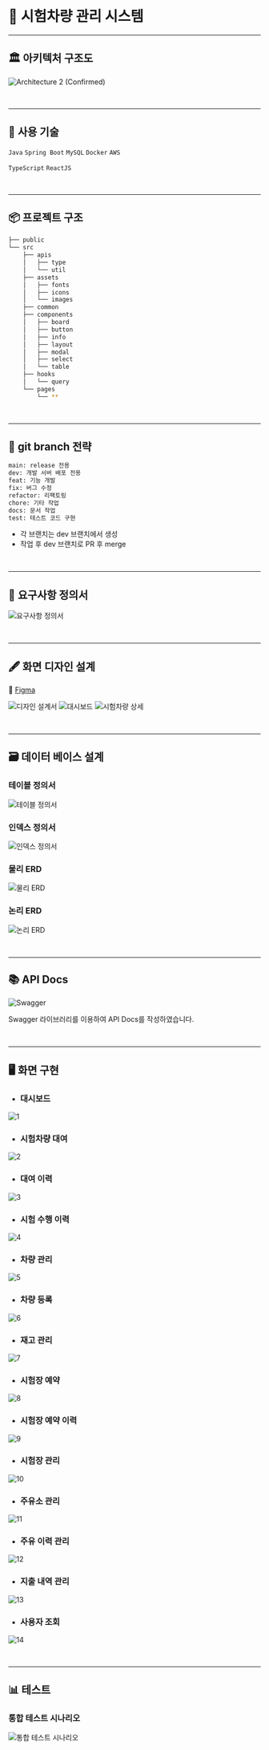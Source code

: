 # 🚀 시험차량 관리 시스템

---

## 🏛 아키텍처 구조도

![Architecture 2 (Confirmed)](https://github.com/test-car-managing-system/backend/assets/72291860/f081d715-e8a4-46f9-861b-991b7b7b226c)

<br>

---

## 🔧 사용 기술

`Java` `Spring Boot` `MySQL` `Docker` `AWS`

`TypeScript` `ReactJS`

<br>

---

## 📦 프로젝트 구조

```bash
├── public
└── src
    ├── apis
    │   ├── type
    │   └── util
    ├── assets
    │   ├── fonts
    │   ├── icons
    │   └── images
    ├── common
    ├── components
    │   ├── board
    │   ├── button
    │   ├── info
    │   ├── layout
    │   ├── modal
    │   ├── select
    │   └── table
    ├── hooks
    │   └── query
    └── pages
        └── **
```

<br>

---

## 🦚 git branch 전략

```bash
main: release 전용
dev: 개발 서버 배포 전용
feat: 기능 개발
fix: 버그 수정
refactor: 리팩토링
chore: 기타 작업
docs: 문서 작업
test: 테스트 코드 구현
```

- 각 브랜치는 dev 브랜치에서 생성
- 작업 후 dev 브랜치로 PR 후 merge

<br>

---

## 📜 요구사항 정의서

![요구사항 정의서](https://github.com/test-car-managing-system/backend/assets/72291860/81e086ad-66fe-4065-9ba5-7fe1f2f1196e)

<br>

---

## 🖋 화면 디자인 설계

🔗 [Figma](https://www.figma.com/file/sBxrjClbNfFWDCmohg1Cux/%EC%9D%B4%EB%85%B8%EB%B2%A0%EC%9D%B4%EC%85%98-%EC%95%84%EC%B9%B4%EB%8D%B0%EB%AF%B8-x-%ED%98%84%EB%8C%80%EC%98%A4%ED%86%A0%EC%97%90%EB%B2%84-%ED%94%84%EB%A1%9C%EC%A0%9D%ED%8A%B8?type=design&node-id=23%3A3687&mode=design&t=cGuDgMdYVUxJIRzT-1)

![디자인 설계서](https://github.com/test-car-managing-system/backend/assets/72291860/cb9287d8-6a78-44f4-a2d2-06658d7b1f0f)
![대시보드](https://github.com/test-car-managing-system/backend/assets/72291860/6f4b180d-7c24-46c7-97d9-6eb127810492)
![시험차량 상세](https://github.com/test-car-managing-system/backend/assets/72291860/4ce9a28f-aeb9-468a-96f5-49ed3f5765b7)

<br>

---

## 🗃️ 데이터 베이스 설계

### 테이블 정의서

![테이블 정의서](https://github.com/test-car-managing-system/backend/assets/72291860/853b46e4-d58c-4af7-ae17-eac41e0e9d1a)

### 인덱스 정의서

![인덱스 정의서](https://github.com/test-car-managing-system/backend/assets/72291860/00c05fec-5cdb-4685-aeef-2c79e9a37cc1)

### 물리 ERD

![물리 ERD](https://github.com/test-car-managing-system/backend/assets/72291860/b5110847-a5f0-4ca3-a86d-88a80ab9725f)

### 논리 ERD

![논리 ERD](https://github.com/test-car-managing-system/backend/assets/72291860/1b320f1b-f600-4ee3-9ca7-68a364018547)

<br>

---

## 📚 API Docs

![Swagger](https://github.com/test-car-managing-system/backend/assets/72291860/a5351cd3-b387-4c54-9ed8-55f6943e2bce)

Swagger 라이브러리를 이용하여 API Docs를 작성하였습니다.

<br>

---

## 🖥️ 화면 구현

- ### 대시보드

![1](https://github.com/test-car-managing-system/backend/assets/72291860/361cb83e-134e-4f73-9a6c-f968dd23fbf6)

- ### 시험차량 대여

![2](https://github.com/test-car-managing-system/backend/assets/72291860/1ff91bb3-8429-4f22-ba9d-928506114217)

- ### 대여 이력

![3](https://github.com/test-car-managing-system/backend/assets/72291860/c27c8d92-a594-4f9a-85c2-e2100193b256)

- ### 시험 수행 이력

![4](https://github.com/test-car-managing-system/backend/assets/72291860/89565fbb-2da4-4e92-8a79-076d7fdf57b7)

- ### 차량 관리

![5](https://github.com/test-car-managing-system/backend/assets/72291860/ac40364e-91e1-4b4f-bb3c-7412f0fb7e88)

- ### 차량 등록

![6](https://github.com/test-car-managing-system/backend/assets/72291860/d3314ffc-0702-48eb-8d39-b33dd85c3962)

- ### 재고 관리

![7](https://github.com/test-car-managing-system/backend/assets/72291860/1d784b49-3d7a-4354-aab8-d655af329bc7)

- ### 시험장 예약

![8](https://github.com/test-car-managing-system/backend/assets/72291860/6b341f4e-e9c4-4f3f-8ec8-469047d4ef91)

- ### 시험장 예약 이력

![9](https://github.com/test-car-managing-system/backend/assets/72291860/e1a27313-af2c-4ef9-b292-f581f30c0546)

- ### 시험장 관리

![10](https://github.com/test-car-managing-system/backend/assets/72291860/26cc3dfc-b195-4548-9a08-17b629aa051a)

- ### 주유소 관리

![11](https://github.com/test-car-managing-system/backend/assets/72291860/122e2f2e-1d19-4346-8c6d-d736bf57d969)

- ### 주유 이력 관리

![12](https://github.com/test-car-managing-system/backend/assets/72291860/4f94f3f6-2c04-4dfb-9812-47cdd98f79c9)

- ### 지출 내역 관리

![13](https://github.com/test-car-managing-system/backend/assets/72291860/934845d6-c496-4702-8eb2-20e1143c984b)

- ### 사용자 조회

![14](https://github.com/test-car-managing-system/backend/assets/72291860/276f4b39-c49a-4e80-8849-3e3d050c9b39)

<br>

---

## 📊 테스트

### 통합 테스트 시나리오

![통합 테스트 시나리오](https://github.com/test-car-managing-system/backend/assets/72291860/cc2ce4b3-723f-44cc-80ba-213a66039838)
